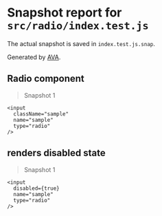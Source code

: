 # Snapshot report for `src/radio/index.test.js`

The actual snapshot is saved in `index.test.js.snap`.

Generated by [AVA](https://ava.li).

## Radio component

> Snapshot 1

    <input
      className="sample"
      name="sample"
      type="radio"
    />

## renders disabled state

> Snapshot 1

    <input
      disabled={true}
      name="sample"
      type="radio"
    />
